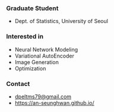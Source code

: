 ### Graduate Student
- Dept. of Statistics, University of Seoul

### Interested in
- Neural Network Modeling
- Variational AutoEncoder
- Image Generation
- Optimization

### Contact
- dpeltms79@gmail.com
- https://an-seunghwan.github.io/
